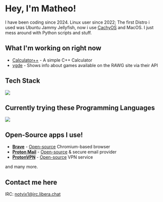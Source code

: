 # Hey, I'm Matheo!
I have been coding since 2024.
Linux user since 2022; The first Distro i used was Ubuntu Jammy Jellyfish, now i use [CachyOS](https://cachyos.org/) and MacOS.
I just mess around with Python scripts and stuff.

## What I'm working on right now
- [Calculator++](https://github.com/veddevv/CalculatorPlusPlus) - A simple C++ Calculator
- [vgde](https://github.com/veddevv/vgde) - Shows info about games available on the RAWG site via their API

## Tech Stack
[![](https://skillicons.dev/icons?i=python,cpp,javascript,html,css,git,github,linux,apple,pycharm,webstorm,clion,vscode,vim&theme=dark&perline=10)](https://skillicons.dev)

## Currently trying these Programming Languages
[![](https://skillicons.dev/icons?i=java&theme=dark&perline=10)](https://skillicons.dev)

## Open-Source apps I use!
* [**Brave**](https://brave.com/) - [Open-source](https://github.com/brave/brave-browser) Chromium-based browser
* [**Proton Mail**](https://proton.me/mail/) - [Open-source](https://github.com/ProtonMail) & secure email provider
* [**ProtonVPN**](https://protonvpn.com/) - [Open-source](https://github.com/ProtonVPN/) VPN service

and many more.

## Contact me here
IRC: notvix1@irc.libera.chat
